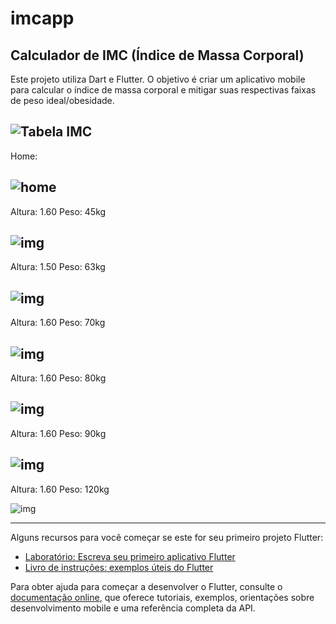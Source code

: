 # imcapp

## Calculador de IMC (Índice de Massa Corporal)
Este projeto utiliza Dart e Flutter. O objetivo é criar um aplicativo mobile  para calcular o índice de massa corporal e mitigar suas respectivas faixas de peso ideal/obesidade.

![Tabela IMC](https://github.com/le-amaral/imcapp/blob/main/imagens/tabela-imc.png)
-
Home:

![home](https://github.com/le-amaral/imcapp/blob/main/imagens/home.png)
-
Altura: 1.60 Peso: 45kg

![img](https://github.com/le-amaral/imcapp/blob/main/imagens/pesoabaixo.png)
-
Altura: 1.50 Peso: 63kg

![img](https://github.com/le-amaral/imcapp/blob/main/imagens/pesoideal.png)
-
Altura: 1.60 Peso: 70kg

![img](https://github.com/le-amaral/imcapp/blob/main/imagens/pesoacima.png)
-
Altura: 1.60 Peso: 80kg

![img](https://github.com/le-amaral/imcapp/blob/main/imagens/obesidadeI.png)
-
Altura: 1.60 Peso: 90kg

![img](https://github.com/le-amaral/imcapp/blob/main/imagens/obesidadeII.png)
-
Altura: 1.60 Peso: 120kg

![img](https://github.com/le-amaral/imcapp/blob/main/imagens/obesidadeIII.png)


---

Alguns recursos para você começar se este for seu primeiro projeto Flutter:

- [Laboratório: Escreva seu primeiro aplicativo Flutter](https://docs.flutter.dev/get-started/codelab)
- [Livro de instruções: exemplos úteis do Flutter](https://docs.flutter.dev/cookbook)

Para obter ajuda para começar a desenvolver o Flutter, consulte o
[documentação online](https://docs.flutter.dev/), que oferece tutoriais,
exemplos, orientações sobre desenvolvimento mobile e uma referência completa da API.
